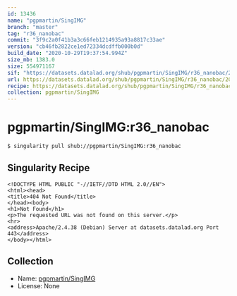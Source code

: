 ```yaml
---
id: 13436
name: "pgpmartin/SingIMG"
branch: "master"
tag: "r36_nanobac"
commit: "3f9c2a0f41b3a3c66feb1214935a93a8817c33ae"
version: "cb46fb2822ce1ed72334dcdffb000b0d"
build_date: "2020-10-29T19:37:54.994Z"
size_mb: 1383.0
size: 554971167
sif: "https://datasets.datalad.org/shub/pgpmartin/SingIMG/r36_nanobac/2020-10-29-3f9c2a0f-cb46fb28/cb46fb2822ce1ed72334dcdffb000b0d.sif"
url: https://datasets.datalad.org/shub/pgpmartin/SingIMG/r36_nanobac/2020-10-29-3f9c2a0f-cb46fb28/
recipe: https://datasets.datalad.org/shub/pgpmartin/SingIMG/r36_nanobac/2020-10-29-3f9c2a0f-cb46fb28/Singularity
collection: pgpmartin/SingIMG
---
```


# pgpmartin/SingIMG:r36_nanobac

```bash
$ singularity pull shub://pgpmartin/SingIMG:r36_nanobac
```

## Singularity Recipe

```singularity
<!DOCTYPE HTML PUBLIC "-//IETF//DTD HTML 2.0//EN">
<html><head>
<title>404 Not Found</title>
</head><body>
<h1>Not Found</h1>
<p>The requested URL was not found on this server.</p>
<hr>
<address>Apache/2.4.38 (Debian) Server at datasets.datalad.org Port 443</address>
</body></html>
```

## Collection

 - Name: [pgpmartin/SingIMG](https://github.com/pgpmartin/SingIMG)
 - License: None

